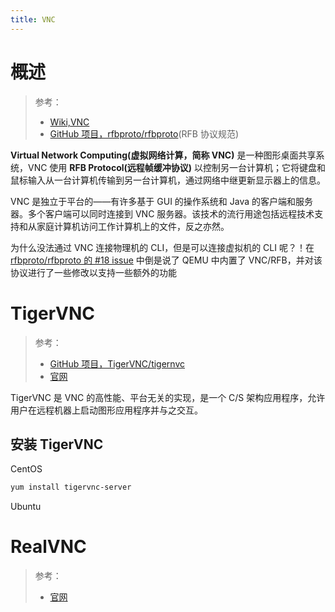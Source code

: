 ```yaml
---
title: VNC
---
```


# 概述

> 参考：
> - [Wiki,VNC](https://en.wikipedia.org/wiki/Virtual_Network_Computing)
> - [GitHub 项目，rfbproto/rfbproto](https://github.com/rfbproto/rfbproto)(RFB 协议规范)

**Virtual Network Computing(虚拟网络计算，简称 VNC)** 是一种图形桌面共享系统，VNC 使用 **RFB Protocol(远程帧缓冲协议)** 以控制另一台计算机；它将键盘和鼠标输入从一台计算机传输到另一台计算机，通过网络中继更新显示器上的信息。

VNC 是独立于平台的——有许多基于 GUI 的操作系统和 Java 的客户端和服务器。多个客户端可以同时连接到 VNC 服务器。该技术的流行用途包括远程技术支持和从家庭计算机访问工作计算机上的文件，反之亦然。

为什么没法通过 VNC 连接物理机的 CLI，但是可以连接虚拟机的 CLI 呢？！在 [rfbproto/rfbproto 的 #18 issue](https://github.com/rfbproto/rfbproto/issues/18) 中倒是说了 QEMU 中内置了 VNC/RFB，并对该协议进行了一些修改以支持一些额外的功能

# TigerVNC

> 参考：
> - [GitHub 项目，TigerVNC/tigernvc](https://github.com/TigerVNC/tigervnc)
> - [官网](https://tigervnc.org/)

TigerVNC 是 VNC 的高性能、平台无关的实现，是一个 C/S 架构应用程序，允许用户在远程机器上启动图形应用程序并与之交互。

## 安装 TigerVNC

CentOS

```bash
yum install tigervnc-server
```

Ubuntu

# RealVNC

> 参考：
> - [官网](https://www.realvnc.com/en/)
